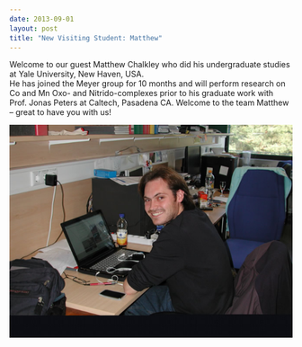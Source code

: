 ```yaml
---
date: 2013-09-01
layout: post
title: "New Visiting Student: Matthew"
---
```


Welcome to our guest Matthew Chalkley who did his undergraduate studies at Yale University, New Haven, USA.  
He has joined the Meyer group for 10 months and will perform research on Co and Mn Oxo- and Nitrido-complexes prior to his graduate work with Prof. 
Jonas Peters at Caltech, Pasadena CA. 
Welcome to the team Matthew – great to have you with us!

![Matthew](/assets/img/2017/Matthew_news.jpg) 
